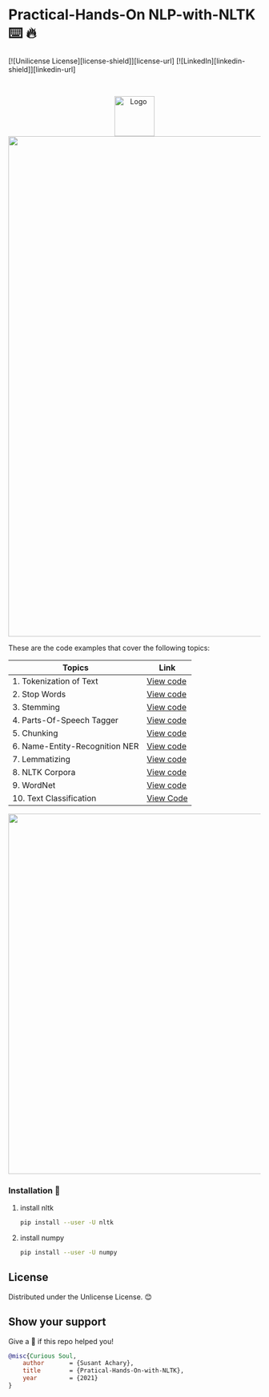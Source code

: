 # Practical-Hands-On NLP-with-NLTK ⌨️ 🔥

[![Unilicense License][license-shield]][license-url]
[![LinkedIn][linkedin-shield]][linkedin-url]


<!-- PROJECT LOGO -->
<br />
<p align="center">
  <a href="https://github.com/SSusantAchary/Practical-NLP-with-NLTK/blob/main/misc/logo.png">
    <img src="images/logo.png" alt="Logo" width="80" height="80">
  </a>

<img src="https://github.com/SSusantAchary/Practical-NLP-with-NLTK/blob/main/misc/nlp1.JPG" width="1000">
 
These are the code examples that cover the following topics:

|Topics|Link| 
|----------|----|
|1. Tokenization of Text|[View code](https://github.com/SSusantAchary/Practical-NLP-with-NLTK/blob/main/1-Day1-Tokenizing.ipynb)|
|2. Stop Words|[View code](https://github.com/SSusantAchary/Practical-NLP-with-NLTK/blob/main/2-Day1-Stop-Words.ipynb)|
|3. Stemming|[View code](https://github.com/SSusantAchary/Practical-NLP-with-NLTK/blob/main/3-Day1-Stemming.ipynb)|
|4. Parts-Of-Speech Tagger|[View code](https://github.com/SSusantAchary/Practical-NLP-with-NLTK/blob/main/4-Day1-Part-Of-Speech-Tagging.ipynb)|
|5. Chunking|[View code](https://github.com/SSusantAchary/Practical-NLP-with-NLTK/blob/main/5-Day1-Chunking.ipynb)|
|6. Name-Entity-Recognition NER|[View code](https://github.com/SSusantAchary/Practical-NLP-with-NLTK/blob/main/6-Day1-Named-Entity-Recognition.ipynb)|
|7. Lemmatizing|[View code](https://github.com/SSusantAchary/Practical-NLP-with-NLTK/blob/main/7-Day2-Lemmatizing.ipynb)|
|8. NLTK Corpora|[View code](https://github.com/SSusantAchary/Practical-NLP-with-NLTK/blob/main/8-Day2-NLTK-Corpora.ipynb)|
|9. WordNet|[View code](https://github.com/SSusantAchary/Practical-NLP-with-NLTK/blob/main/9-Day2-WordNet.ipynb)|
|10. Text Classification|[View Code](https://github.com/SSusantAchary/Practical-NLP-with-NLTK/blob/main/10-Day2-Text-Classification.ipynb)|

<img src="https://github.com/SSusantAchary/Practical-NLP-with-NLTK/blob/main/misc/nlp.gif" width="720">

### Installation 🚀

1. install nltk
   ```sh
   pip install --user -U nltk
   ```
2. install numpy
   ```sh
   pip install --user -U numpy
   ```

<!-- LICENSE -->
## License
Distributed under the  Unlicense License. 😊

## Show your support
Give a 🌟 if this repo helped you! 


```bibtex
@misc{Curious Soul,
    author       = {Susant Achary},
    title        = {Pratical-Hands-On-with-NLTK},
    year         = {2021}
}
```


